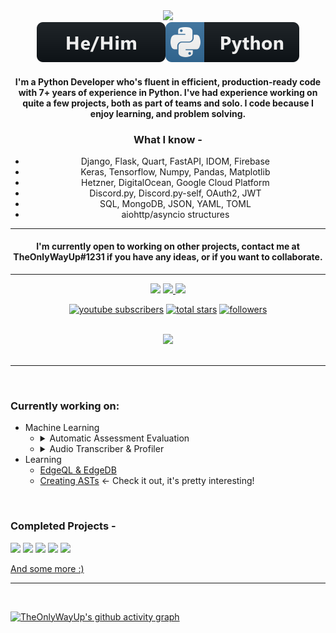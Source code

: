 <div align="center">
<img src="https://hits.theonlywayup.live">
<br>
<img src="https://raw.githubusercontent.com/MikeCodesDotNET/ColoredBadges/master/svg/pronouns/hehim.svg"><img src='https://raw.githubusercontent.com/MikeCodesDotNET/ColoredBadges/master/svg/dev/languages/python.svg'>
<br>
<h4>I'm a Python Developer who's fluent in efficient, production-ready code with 7+ years of experience in Python. I've had experience working on quite a few projects, both as part of teams and solo. I code because I enjoy learning, and problem solving.</h4>

<h3>What I know -</h3>

- Django, Flask, Quart, FastAPI, IDOM, Firebase
- Keras, Tensorflow, Numpy, Pandas, Matplotlib
- Hetzner, DigitalOcean, Google Cloud Platform
- Discord.py, Discord.py-self, OAuth2, JWT
- SQL, MongoDB, JSON, YAML, TOML
- aiohttp/asyncio structures

-------

<h4>I'm currently open to working on other projects, contact me at <a href='https://discord.com/users/876055467678375998'></a>TheOnlyWayUp#1231</a> if you have any ideas, or if you want to collaborate.
</h4>

--------

<a href="https://youtube.com/c/TheOnlyWayUp"><img src='https://img.shields.io/badge/YouTube-FF0000?style=for-the-badge&logo=youtube&logoColor=white'></img></a>
<a href='https://twitter.com/Th3OnlyWayUp'>
<img src='https://img.shields.io/badge/Twitter-1DA1F2?style=for-the-badge&logo=twitter&logoColor=white'>
<a href='https://www.reddit.com/user/Th3OnlyWayUp'>
<img src='https://img.shields.io/badge/Reddit-FF4500?style=for-the-badge&logo=reddit&logoColor=white'>
</a>

<p align="center">
<a href="https://www.youtube.com/channel/UC1VLT-o6mQATapwna9mjvnQ?sub_confirmation=1">
    <img alt="youtube subscribers" title="Subscribe to my YouTube channel" src="https://custom-icon-badges.herokuapp.com/youtube/channel/subscribers/UC1VLT-o6mQATapwna9mjvnQ?color=%23E05D44&label=SUBSCRIBE&logo=video&logoColor=white&style=for-the-badge&labelColor=CE4630"/></a>
  <a href="https://github.com/TheOnlyWayUp?tab=repositories&sort=stargazers">
    <img alt="total stars" title="Total stars on GitHub" src="https://custom-icon-badges.herokuapp.com/badge/dynamic/json?logo=star&color=55960c&labelColor=488207&label=Stars&style=for-the-badge&query=%24.stars&url=https://api.github-star-counter.workers.dev/user/TheOnlyWayUp"/></a>
  <a href="https://github.com/TheOnlyWayUp?tab=followers">
    <img alt="followers" title="Follow me on Github" src="https://custom-icon-badges.herokuapp.com/github/followers/TheOnlyWayUp?color=236ad3&labelColor=1155ba&style=for-the-badge&logo=person-add&label=Follow&logoColor=white"/></a>
</p>
<br>
<img src="http://github-readme-streak-stats.herokuapp.com?user=TheOnlyWayUp&theme=dracula&hide_border=true&date_format=M%20j%5B%2C%20Y%5D&stroke=AB2CDD&ring=946AFD&fire=DD2727&sideLabels=7CDD9F">
</div>
<br>

-----------
<br>

<h3>Currently working on:</h3>

- Machine Learning
    - <details><summary>Automatic Assessment Evaluation</summary>A program can generate answers from a given dataset and question sheet, and compare these answers to submitted answers to return a percentage of accuracy in meaning.</details>
    - <details><summary>Audio Transcriber & Profiler</summary>A Model that can transcribe audio and over time, relate different voices to usernames.</details>
- Learning
    - [EdgeQL & EdgeDB](https://github.com/edgedb/edgedb/)
    - [Creating ASTs](https://deepsource.io/blog/python-asts-by-building-your-own-linter/) <- Check it out, it's pretty interesting!

<br>

<h3>Completed Projects -</h3>
<p align="left">
<a href='https://github.com/TheOnlyWayUp/mcStalkerApiWrapper'><img src='https://github-readme-stats.vercel.app/api/pin/?username=TheOnlyWayUp&repo=mcStalkerApiWrapper&theme=dark&show_icons=true'></a>
<a href='https://github.com/TheOnlyWayUp/Async-Animanga'><img src='https://github-readme-stats.vercel.app/api/pin/?username=TheOnlyWayUp&repo=Async-Animanga&theme=dark&show_icons=true'></a>
<a href='https://github.com/TheOnlyWayUp/TheEtherBot'><img src='https://github-readme-stats.vercel.app/api/pin/?username=TheOnlyWayUp&repo=TheEtherBot&theme=dark&show_icons=true'></a>
<a href='https://github.com/TheOnlyWayUp/VulnRemake'><img src='https://github-readme-stats.vercel.app/api/pin/?username=TheOnlyWayUp&repo=VulnRemake&theme=dark&show_icons=true'></a>
<a href='https://github.com/TheOnlyWayUp/ScrumBot'>
<img src='https://github-readme-stats.vercel.app/api/pin/?username=TheOnlyWayUp&repo=ScrumBot&theme=dark&show_icons=true&'>
</a>
</p>

[And some more :)](https://github.com/TheOnlyWayUp?tab=repositories)

-------

<br>

[![TheOnlyWayUp's github activity graph](https://activity-graph.herokuapp.com/graph?username=TheOnlyWayUp&bg_color=303030&color=ff8a8a&line=ba52ff&point=edffe5&area=true&hide_border=true)](https://github.com/ashutosh00710/github-readme-activity-graph)

